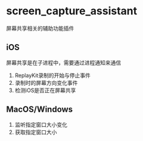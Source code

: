 # screen_capture_assistant
屏幕共享相关的辅助功能插件

## iOS
屏幕共享是在子进程中，需要通过进程通知来通信
1. ReplayKit录制的开始与停止事件
2. 录制时的屏幕方向变化事件
3. 检测iOS是否正在屏幕共享

## MacOS/Windows
1. 监听指定窗口大小变化
2. 获取指定窗口大小
